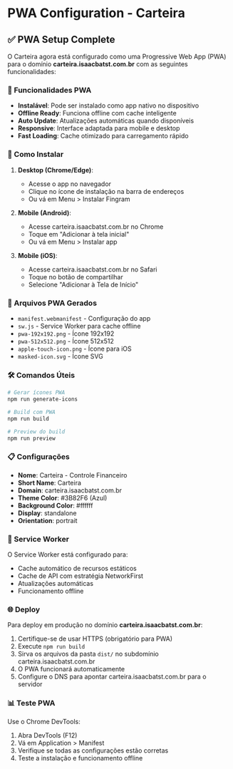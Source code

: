 # PWA Configuration - Carteira

## ✅ PWA Setup Complete

O Carteira agora está configurado como uma Progressive Web App (PWA) para o domínio **carteira.isaacbatst.com.br** com as seguintes funcionalidades:

### 🚀 Funcionalidades PWA

- **Instalável**: Pode ser instalado como app nativo no dispositivo
- **Offline Ready**: Funciona offline com cache inteligente
- **Auto Update**: Atualizações automáticas quando disponíveis
- **Responsive**: Interface adaptada para mobile e desktop
- **Fast Loading**: Cache otimizado para carregamento rápido

### 📱 Como Instalar

1. **Desktop (Chrome/Edge)**:
   - Acesse o app no navegador
   - Clique no ícone de instalação na barra de endereços
   - Ou vá em Menu > Instalar Fingram

2. **Mobile (Android)**:
   - Acesse carteira.isaacbatst.com.br no Chrome
   - Toque em "Adicionar à tela inicial"
   - Ou vá em Menu > Instalar app

3. **Mobile (iOS)**:
   - Acesse carteira.isaacbatst.com.br no Safari
   - Toque no botão de compartilhar
   - Selecione "Adicionar à Tela de Início"

### 🔧 Arquivos PWA Gerados

- `manifest.webmanifest` - Configuração do app
- `sw.js` - Service Worker para cache offline
- `pwa-192x192.png` - Ícone 192x192
- `pwa-512x512.png` - Ícone 512x512
- `apple-touch-icon.png` - Ícone para iOS
- `masked-icon.svg` - Ícone SVG

### 🛠️ Comandos Úteis

```bash
# Gerar ícones PWA
npm run generate-icons

# Build com PWA
npm run build

# Preview do build
npm run preview
```

### 📋 Configurações

- **Nome**: Carteira - Controle Financeiro
- **Short Name**: Carteira
- **Domain**: carteira.isaacbatst.com.br
- **Theme Color**: #3B82F6 (Azul)
- **Background Color**: #ffffff
- **Display**: standalone
- **Orientation**: portrait

### 🔄 Service Worker

O Service Worker está configurado para:
- Cache automático de recursos estáticos
- Cache de API com estratégia NetworkFirst
- Atualizações automáticas
- Funcionamento offline

### 🌐 Deploy

Para deploy em produção no domínio **carteira.isaacbatst.com.br**:
1. Certifique-se de usar HTTPS (obrigatório para PWA)
2. Execute `npm run build`
3. Sirva os arquivos da pasta `dist/` no subdomínio carteira.isaacbatst.com.br
4. O PWA funcionará automaticamente
5. Configure o DNS para apontar carteira.isaacbatst.com.br para o servidor

### 📊 Teste PWA

Use o Chrome DevTools:
1. Abra DevTools (F12)
2. Vá em Application > Manifest
3. Verifique se todas as configurações estão corretas
4. Teste a instalação e funcionamento offline
